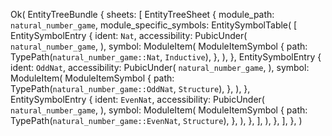 Ok(
    EntityTreeBundle {
        sheets: [
            EntityTreeSheet {
                module_path: `natural_number_game`,
                module_specific_symbols: EntitySymbolTable(
                    [
                        EntitySymbolEntry {
                            ident: `Nat`,
                            accessibility: PubicUnder(
                                `natural_number_game`,
                            ),
                            symbol: ModuleItem(
                                ModuleItemSymbol {
                                    path: TypePath(`natural_number_game::Nat`, `Inductive`),
                                },
                            ),
                        },
                        EntitySymbolEntry {
                            ident: `OddNat`,
                            accessibility: PubicUnder(
                                `natural_number_game`,
                            ),
                            symbol: ModuleItem(
                                ModuleItemSymbol {
                                    path: TypePath(`natural_number_game::OddNat`, `Structure`),
                                },
                            ),
                        },
                        EntitySymbolEntry {
                            ident: `EvenNat`,
                            accessibility: PubicUnder(
                                `natural_number_game`,
                            ),
                            symbol: ModuleItem(
                                ModuleItemSymbol {
                                    path: TypePath(`natural_number_game::EvenNat`, `Structure`),
                                },
                            ),
                        },
                    ],
                ),
            },
        ],
    },
)